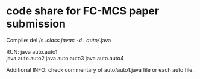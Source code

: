 # code share for FC-MCS paper submission 

Compile:
del /s *.class
javac -d . auto/*.java

RUN:
java auto.auto1  
java auto.auto2
java auto.auto3
java auto.auto4

Additional INFO:
check commentary of auto/auto1.java file or each auto file.
